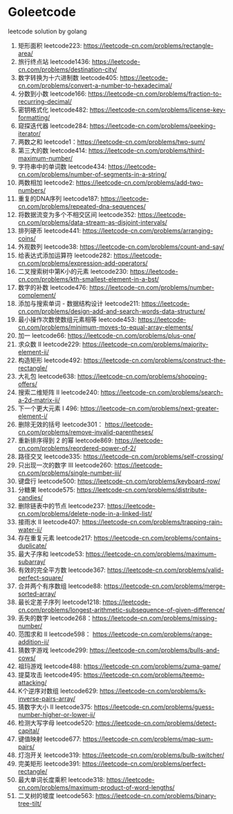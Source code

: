 # Goleetcode
leetcode solution by golang

1. 矩形面积 leetcode223: https://leetcode-cn.com/problems/rectangle-area/
2. 旅行终点站 leetcode1436: https://leetcode-cn.com/problems/destination-city/
3. 数字转换为十六进制数 leetcode405: https://leetcode-cn.com/problems/convert-a-number-to-hexadecimal/
4. 分数到小数 leetcode166: https://leetcode-cn.com/problems/fraction-to-recurring-decimal/
5. 密钥格式化 leetcode482: https://leetcode-cn.com/problems/license-key-formatting/
6. 窥探迭代器 leetcode284: https://leetcode-cn.com/problems/peeking-iterator/
7. 两数之和 leetcode1：https://leetcode-cn.com/problems/two-sum/
8. 第三大的数 leetcode414: https://leetcode-cn.com/problems/third-maximum-number/
9. 字符串中的单词数 leetcode434: https://leetcode-cn.com/problems/number-of-segments-in-a-string/
10. 两数相加 leetcode2: https://leetcode-cn.com/problems/add-two-numbers/
11. 重复的DNA序列 leetcode187: https://leetcode-cn.com/problems/repeated-dna-sequences/
12. 将数据流变为多个不相交区间 leetcode352: https://leetcode-cn.com/problems/data-stream-as-disjoint-intervals/
13. 排列硬币 leetcode441: https://leetcode-cn.com/problems/arranging-coins/
14. 外观数列 leetcode38: https://leetcode-cn.com/problems/count-and-say/
15. 给表达式添加运算符 leetcode282: https://leetcode-cn.com/problems/expression-add-operators/
16. 二叉搜索树中第K小的元素 leetcode230: https://leetcode-cn.com/problems/kth-smallest-element-in-a-bst/
17. 数字的补数 leetcode476: https://leetcode-cn.com/problems/number-complement/
18. 添加与搜索单词 - 数据结构设计 leetcode211: https://leetcode-cn.com/problems/design-add-and-search-words-data-structure/
19. 最小操作次数使数组元素相等 leetcode453: https://leetcode-cn.com/problems/minimum-moves-to-equal-array-elements/
20. 加一 leetcode66: https://leetcode-cn.com/problems/plus-one/
21. 求众数 II leetcode229: https://leetcode-cn.com/problems/majority-element-ii/
22. 构造矩形 leetcode492: https://leetcode-cn.com/problems/construct-the-rectangle/
23. 大礼包 leetcode638: https://leetcode-cn.com/problems/shopping-offers/
24. 搜索二维矩阵 II leetcode240: https://leetcode-cn.com/problems/search-a-2d-matrix-ii/
25. 下一个更大元素 I 496: https://leetcode-cn.com/problems/next-greater-element-i/
26. 删除无效的括号 leetcode301： https://leetcode-cn.com/problems/remove-invalid-parentheses/
27. 重新排序得到 2 的幂 leetcode869: https://leetcode-cn.com/problems/reordered-power-of-2/
28. 路径交叉 leetcode335: https://leetcode-cn.com/problems/self-crossing/
29. 只出现一次的数字 III leetcode260: https://leetcode-cn.com/problems/single-number-iii/
30. 键盘行 leetcode500: https://leetcode-cn.com/problems/keyboard-row/
31. 分糖果 leetcode575: https://leetcode-cn.com/problems/distribute-candies/
32. 删除链表中的节点 leetcode237: https://leetcode-cn.com/problems/delete-node-in-a-linked-list/
33. 接雨水 II leetcode407: https://leetcode-cn.com/problems/trapping-rain-water-ii/
34. 存在重复元素 leetcode217: https://leetcode-cn.com/problems/contains-duplicate/
35. 最大子序和 leetcode53:  https://leetcode-cn.com/problems/maximum-subarray/
36. 有效的完全平方数 leetcode367: https://leetcode-cn.com/problems/valid-perfect-square/
37. 合并两个有序数组 leetcode88: https://leetcode-cn.com/problems/merge-sorted-array/
38. 最长定差子序列 leetcode1218: https://leetcode-cn.com/problems/longest-arithmetic-subsequence-of-given-difference/
39. 丢失的数字 leetcode268：https://leetcode-cn.com/problems/missing-number/
40. 范围求和 II leetcode598： https://leetcode-cn.com/problems/range-addition-ii/
41. 猜数字游戏 leetcode299: https://leetcode-cn.com/problems/bulls-and-cows/
42. 祖玛游戏 leetcode488: https://leetcode-cn.com/problems/zuma-game/
43. 提莫攻击 leetcode495:  https://leetcode-cn.com/problems/teemo-attacking/
44. K个逆序对数组 leetcode629: https://leetcode-cn.com/problems/k-inverse-pairs-array/
45. 猜数字大小 II leetcode375: https://leetcode-cn.com/problems/guess-number-higher-or-lower-ii/
46. 检测大写字母 leetcode520:  https://leetcode-cn.com/problems/detect-capital/
47. 键值映射 leetcode677: https://leetcode-cn.com/problems/map-sum-pairs/
48. 灯泡开关 leetcode319: https://leetcode-cn.com/problems/bulb-switcher/
49. 完美矩形 leetcode391: https://leetcode-cn.com/problems/perfect-rectangle/
50. 最大单词长度乘积 leetcode318: https://leetcode-cn.com/problems/maximum-product-of-word-lengths/
51. 二叉树的坡度 leetcode563: https://leetcode-cn.com/problems/binary-tree-tilt/